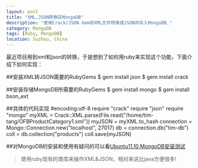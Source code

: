 ```yaml
---
layout: post
title: "XML,JSON转换存MongoDB"
description: "使用Crack/JSON Gem将XML文件转换成JSON并存入MongoDB,"
category: MongoDB
tags: [Ruby, MongoDB]
location: Suzhou, China
---
```


最近项目用到xml和json的转换，于是想到了如何用ruby来实现这个功能，下面介绍下如何实现：

##安装XML转JSON需要的RubyGems
 $ gem install json
 $ gem install crack

##安装存储MongoDB所需要的RubyGems
 $ gem install mongo
 $ gem install bson_ext

##具体的代码实现
 \#encoding:utf-8
 require "crack"
 require "json"
 require "mongo"
 myXML = Crack::XML.parse(File.read("/home/tim-tang/OFBProductCategory1.xml"))
 myJSON = myXML.to_hash
 connection = Mongo::Connection.new("localhost", 27017)
 db = connection.db("tim-db")
 coll = db.collection("products")
 coll.save(myJSON)

##对MongoDB的安装和使用有疑问的可以看[Ubuntu11.10,MongoDB安装测试][1]

 > 使用ruby现有的类库来操作XML&JSON，相对来说比java方便很多!

 [1]: http://tim.everyday-cn.com/Ubuntu/2011/10/31/ubuntu11-10-mongodb.html
